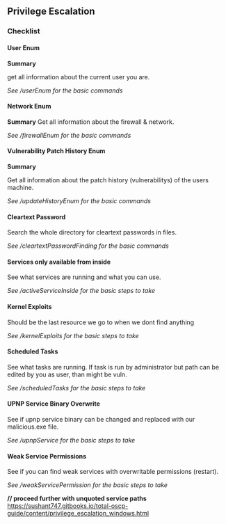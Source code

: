 ## Privilege Escalation

### Checklist

#### User Enum

**Summary**

get all information about the current user you are.

*See /userEnum for the basic commands*

#### Network Enum

**Summary**
Get all information about the firewall & network.

*See /firewallEnum for the basic commands*

#### Vulnerability Patch History Enum

**Summary**

Get all information about the patch history (vulnerabilitys) of the users machine.

*See /updateHistoryEnum for the basic commands*

#### Cleartext Password

Search the whole directory for cleartext passwords in files.

*See /cleartextPasswordFinding for the basic commands*

#### Services only available from inside

See what services are running and what you can use.

*See /activeServiceInside for the basic steps to take*

#### Kernel Exploits

Should be the last resource we go to when we dont find anything

*See /kernelExploits for the basic steps to take*

#### Scheduled Tasks

See what tasks are running. If task is run by administrator but path can be edited by you as user, than might be vuln.

*See /scheduledTasks for the basic steps to take*

#### UPNP Service Binary Overwrite

See if upnp service binary can be changed and replaced with our malicious.exe file.

*See /upnpService for the basic steps to take* 

#### Weak Service Permissions

See if you can find weak services with overwritable permissions (restart).

*See /weakServicePermission for the basic steps to take* 

**// proceed further with unquoted service paths**
https://sushant747.gitbooks.io/total-oscp-guide/content/privilege_escalation_windows.html